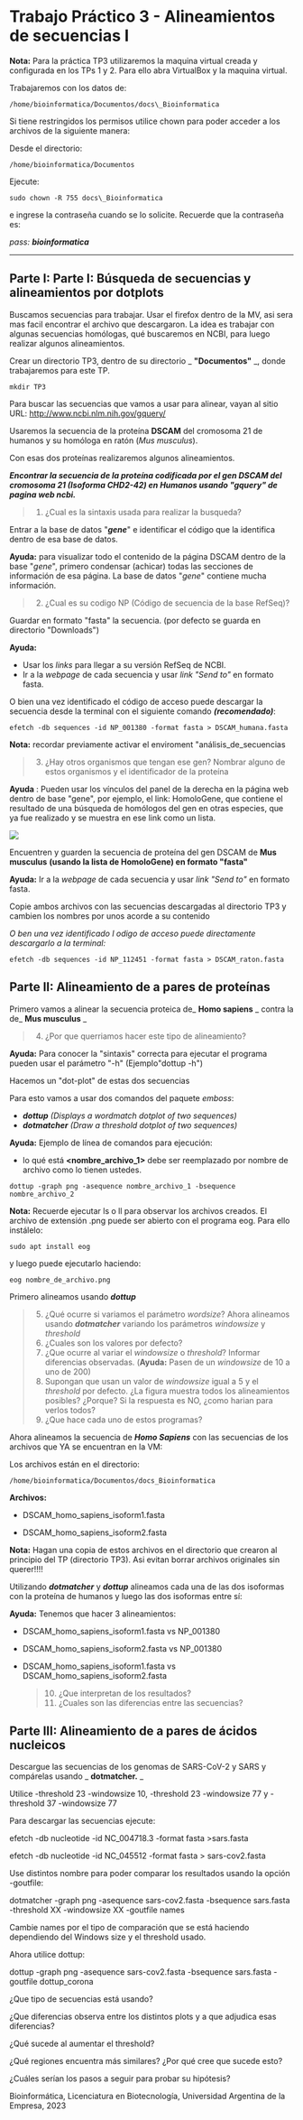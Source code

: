 # Trabajo Práctico 3 - Alineamientos de secuencias I

**Nota:** Para la práctica TP3 utilizaremos la maquina virtual creada y configurada en los TPs 1 y 2. Para ello abra VirtualBox y la maquina virtual.

Trabajaremos con los datos de:
```
/home/bioinformatica/Documentos/docs\_Bioinformatica
```
Si tiene restringidos los permisos utilice chown para poder acceder a los archivos de la siguiente manera:

Desde el directorio:
```
/home/bioinformatica/Documentos
```
Ejecute:
```
sudo chown -R 755 docs\_Bioinformatica
```
e ingrese la contraseña cuando se lo solicite. Recuerde que la contraseña es:

_pass: **bioinformatica**_

___

## Parte I: Parte I: Búsqueda de secuencias y alineamientos por dotplots

Buscamos secuencias para trabajar. Usar el firefox dentro de la MV, asi sera mas facil encontrar el archivo que descargaron.
La idea es trabajar con algunas secuencias homólogas, qué buscaremos en NCBI, para luego realizar algunos alineamientos.

Crear un directorio TP3, dentro de su directorio _ **"Documentos"** _, donde trabajaremos para este TP.
```
mkdir TP3
```
Para buscar las secuencias que vamos a usar para alinear, vayan al sitio URL: http://www.ncbi.nlm.nih.gov/gquery/

Usaremos la secuencia de la proteína **DSCAM** del cromosoma 21 de humanos y su homóloga en ratón (_Mus musculus_).

Con esas dos proteínas realizaremos algunos alineamientos.

_**Encontrar la secuencia de la proteína codificada por el gen DSCAM del cromosoma 21 (Isoforma CHD2-42) en Humanos usando "gquery" de pagina web ncbi.**_
> 1. ¿Cual es la sintaxis usada para realizar la busqueda?

Entrar a la base de datos "_**gene**_" e identificar el código que la identifica dentro de esa base de datos.

**Ayuda:** para visualizar todo el contenido de la página DSCAM dentro de la base "_gene_", primero condensar (achicar) todas las secciones de información de esa página. La base de datos "_gene_" contiene mucha información.

> 2. ¿Cual es su codigo NP (Código de secuencia de la base RefSeq)?
 
Guardar en formato "fasta" la secuencia. (por defecto se guarda en directorio "Downloads")

**Ayuda:**
- Usar los _links_ para llegar a su versión RefSeq de NCBI.
- Ir a la _webpage_ de cada secuencia y usar _link "Send to"_ en formato fasta.

O bien una vez identificado el código de acceso puede descargar la secuencia desde la terminal con el siguiente comando **_(recomendado)_**:
```
efetch -db sequences -id NP_001380 -format fasta > DSCAM_humana.fasta
```
**Nota:** recordar previamente activar el enviroment "análisis\_de\_secuencias

> 3. ¿Hay otros organismos que tengan ese gen? Nombrar alguno de estos organismos y el identificador de la proteína

**Ayuda** : Pueden usar los vínculos del panel de la derecha en la página web dentro de base "gene", por ejemplo, el link: HomoloGene, que contiene el resultado de una búsqueda de homólogos del gen en otras especies, que ya fue realizado y se muestra en ese link como un lista.

![](https://github.com/BioinformaticaUADE/Bioinformatica-UADE/blob/main/img/link_help_1.jpg)

Encuentren y guarden la secuencia de proteína del gen DSCAM de **Mus musculus** **(usando la lista de HomoloGene) en formato "fasta"**

**Ayuda:** Ir a la _webpage_ de cada secuencia y usar _link "Send to"_ en formato fasta.

Copie ambos archivos con las secuencias descargadas al directorio TP3 y cambien los nombres por unos acorde a su contenido

_O ben una vez identificado l odigo de acceso puede directamente descargarlo a la terminal:_
```
efetch -db sequences -id NP_112451 -format fasta > DSCAM_raton.fasta
```
## Parte II: Alineamiento de a pares de proteínas

Primero vamos a alinear la secuencia proteica de_ **Homo sapiens** _ contra la de_ **Mus musculus** _

> 4. ¿Por que querriamos hacer este tipo de alineamiento?

**Ayuda:** Para conocer la "sintaxis" correcta para ejecutar el programa pueden usar el parámetro "-h" (Ejemplo"dottup -h")

Hacemos un "dot-plot" de estas dos secuencias

Para esto vamos a usar dos comandos del paquete _emboss_:

- _**dottup** (Displays a wordmatch dotplot of two sequences)_
- _**dotmatcher** (Draw a threshold dotplot of two sequences)_

**Ayuda:** Ejemplo de línea de comandos para ejecución:
- lo qué está **\<nombre\_archivo\_1\>** debe ser reemplazado por nombre de archivo como lo tienen ustedes.
```
dottup -graph png -asequence nombre_archivo_1 -bsequence nombre_archivo_2
```
**Nota:** Recuerde ejecutar ls o ll para observar los archivos creados. El archivo de extensión .png puede ser abierto con el programa eog. Para ello instálelo:
```
sudo apt install eog
```
y luego puede ejecutarlo haciendo:
```
eog nombre_de_archivo.png
```
  Primero alineamos usando _**dottup**_
  > 5. ¿Qué ocurre si variamos el parámetro _wordsize_?
  Ahora alineamos usando _**dotmatcher**_ variando los parámetros _windowsize_ y _threshold_
  > 6. ¿Cuales son los valores por defecto?
  > 7. ¿Que ocurre al variar el _windowsize_ o _threshold_? Informar diferencias observadas. (**Ayuda:** Pasen de un _windowsize_ de 10 a uno de 200)
  > 8. Supongan que usan un valor de _windowsize_ igual a 5 y el _threshold_ por defecto. ¿La figura muestra todos los alineamientos posibles? ¿Porque? Si la respuesta es NO, ¿como harian para verlos todos?
  > 9. ¿Que hace cada uno de estos programas?

Ahora alineamos la secuencia de _**Homo Sapiens**_ con las secuencias de los archivos que YA se encuentran en la VM:

Los archivos están en el directorio:
```
/home/bioinformatica/Documentos/docs_Bioinformatica
```
**Archivos:**

- DSCAM\_homo\_sapiens\_isoform1.fasta

- DSCAM\_homo\_sapiens\_isoform2.fasta

**Nota:** Hagan una copia de estos archivos en el directorio que crearon al principio del TP (directorio TP3). Asi evitan borrar archivos originales sin querer!!!!

Utilizando _**dotmatcher**_ y _**dottup**_ alineamos cada una de las dos isoformas con la proteína de humanos y luego las dos isoformas entre sí:

**Ayuda:** Tenemos que hacer 3 alineamientos:

- DSCAM\_homo\_sapiens\_isoform1.fasta vs NP\_001380
- DSCAM\_homo\_sapiens\_isoform2.fasta vs NP\_001380
- DSCAM\_homo\_sapiens\_isoform1.fasta vs DSCAM\_homo\_sapiens\_isoform2.fasta

  > 10. ¿Que interpretan de los resultados?
  > 11. ¿Cuales son las diferencias entre las secuencias?

## Parte III: Alineamiento de a pares de ácidos nucleicos

Descargue las secuencias de los genomas de SARS-CoV-2 y SARS y compárelas usando _ **dotmatcher.** _

Utilice -threshold 23 -windowsize 10, -threshold 23 -windowsize 77 y -threshold 37 -windowsize 77

Para descargar las secuencias ejecute:

efetch -db nucleotide -id NC\_004718.3 -format fasta \>sars.fasta

efetch -db nucleotide -id NC\_045512 -format fasta \> sars-cov2.fasta

Use distintos nombre para poder comparar los resultados usando la opción -goutfile:

dotmatcher -graph png -asequence sars-cov2.fasta -bsequence sars.fasta -threshold XX -windowsize XX -goutfile names

Cambie names por el tipo de comparación que se está haciendo dependiendo del Windows size y el threshold usado.

Ahora utilice dottup:

dottup -graph png -asequence sars-cov2.fasta -bsequence sars.fasta -goutfile dottup\_corona

¿Que tipo de secuencias está usando?

¿Que diferencias observa entre los distintos plots y a que adjudica esas diferencias?

¿Qué sucede al aumentar el threshold?

¿Qué regiones encuentra más similares? ¿Por qué cree que sucede esto?

¿Cuáles serían los pasos a seguir para probar su hipótesis?

Bioinformática, Licenciatura en Biotecnología, Universidad Argentina de la Empresa, 2023
